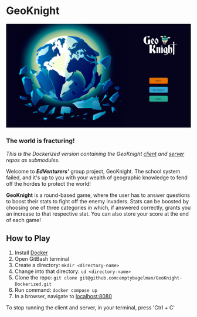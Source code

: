 # GeoKnight

![Game Preview](preview.png)

### The world is fracturing!

*This is the Dockerized version containing the GeoKnight [client](https://github.com/lanxeyu/GeoKnight-Client) and [server](https://github.com/lanxeyu/GeoKnight-Server) repos as submodules.*

Welcome to **_EdVenturers'_** group project, GeoKnight. 
The school system failed, and it's up to you with your wealth of geographic knowledge to fend off the hordes to protect the world!

**GeoKnight** is a round-based game, where the user has to answer questions to boost their stats to fight off the enemy invaders. Stats can be boosted by choosing one of three categories in which, if answered correctly, grants you an increase to that respective stat.
You can also store your score at the end of each game!

## How to Play

1. Install [Docker](https://www.docker.com/)
2. Open GitBash terminal
3. Create a directory: ```mkdir <directory-name>```
4. Change into that directory: ```cd <directory-name>```
5. Clone the repo: ```git clone git@github.com:emptybagelman/GeoKnight-Dockerized.git```
6. Run command: ```docker compose up```    
7. In a browser, navigate to [localhost:8080](http://localhost:8080/)

To stop running the client and server, in your terminal, press 'Ctrl + C'